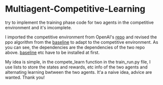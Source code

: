# Multiagent-Competitive-Learning
try to implement the training phase code for two agents in the competitive environment and  it's imcomplete.

I imported the competitive environment from OpenAI's [repo](https://github.com/openai/multiagent-competition) and revised the ppo algorithm from the [baseline](https://github.com/openai/baselines/tree/master/baselines/ppo1) to adapt to the competitive environment.
As you can see, the dependencies are the dependencies of the two repo above. [baseline](https://github.com/openai/baselines/) etc have to be installed at first.

My idea is simple, in the  compete_learn function in the train_run.py file, I use lists to store the states and rewards, etc  info of the two agents and alternating learning bwtween the two agents. It'a a naive idea, advice are wanted. Thank you!
